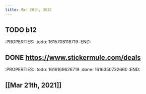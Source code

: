 ```yaml
---
title: Mar 20th, 2021
---
```


## TODO b12
:PROPERTIES:
:todo: 1615708118719
:END:
## DONE https://www.stickermule.com/deals
:PROPERTIES:
:todo: 1616169626719
:done: 1616350732660
:END:
## [[Mar 21th, 2021]]
